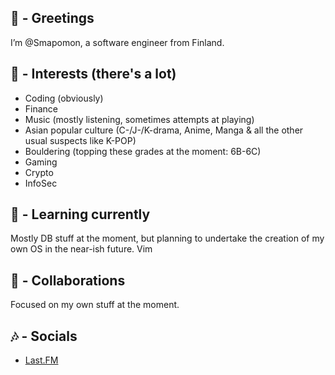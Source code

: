## 👋 - Greetings
  I’m @Smapomon, a software engineer from Finland.

## 👀 - Interests (there's a lot)
  * Coding (obviously)
  * Finance
  * Music (mostly listening, sometimes attempts at playing)
  * Asian popular culture (C-/J-/K-drama, Anime, Manga & all the other usual suspects like K-POP)
  * Bouldering (topping these grades at the moment: 6B-6C) 
  * Gaming
  * Crypto
  * InfoSec

## 🌱 - Learning currently
  Mostly DB stuff at the moment, but planning to undertake the creation of my own OS in the near-ish future.
  Vim

## 💞️ - Collaborations
  Focused on my own stuff at the moment.
    
## 🎶 - Socials
  * [Last.FM](https://www.last.fm/user/Smapomon)
